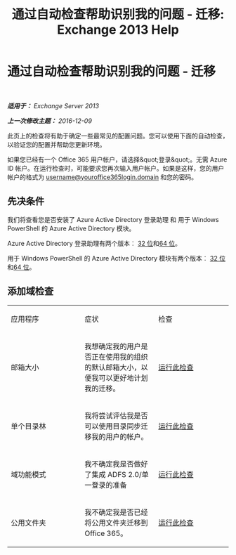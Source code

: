 ﻿---
title: '通过自动检查帮助识别我的问题 - 迁移: Exchange 2013 Help'
TOCTitle: 通过自动检查帮助识别我的问题 - 迁移
ms:assetid: c1cd235d-8e8b-44a8-862d-9d36dc3a44c3
ms:mtpsurl: https://technet.microsoft.com/zh-cn/library/Dn793980(v=EXCHG.150)
ms:contentKeyID: 62633060
ms.date: 05/21/2018
mtps_version: v=EXCHG.150
ms.translationtype: MT
---

# 通过自动检查帮助识别我的问题 - 迁移

 

_**适用于：** Exchange Server 2013_

_**上一次修改主题：** 2016-12-09_

此页上的检查将有助于确定一些最常见的配置问题。您可以使用下面的自动检查，以验证您的配置并帮助您更新环境。

如果您已经有一个 Office 365 用户帐户，请选择\&quot;登录\&quot;。无需 Azure ID 帐户。在运行检查时，可能要求您再次输入用户帐户。如果是这样，您的用户帐户的格式为 username@youroffice365login.domain 和您的密码。

## 先决条件

我们将查看您是否安装了 Azure Active Directory 登录助理 和 用于 Windows PowerShell 的 Azure Active Directory 模块。

Azure Active Directory 登录助理有两个版本︰ [32 位](https://go.microsoft.com/fwlink/?linkid=286261)和[64 位](https://go.microsoft.com/fwlink/?linkid=286262)。

用于 Windows PowerShell 的 Azure Active Directory 模块有两个版本︰ [32 位](https://go.microsoft.com/fwlink/?linkid=286258)和[64 位](https://go.microsoft.com/fwlink/?linkid=286259)。

## 添加域检查


<table>
<colgroup>
<col style="width: 33%" />
<col style="width: 33%" />
<col style="width: 33%" />
</colgroup>
<tbody>
<tr class="odd">
<td><p>应用程序</p></td>
<td><p>症状</p></td>
<td><p>检查</p></td>
</tr>
<tr class="even">
<td><p>邮箱大小</p></td>
<td><p>我想确定我的用户是否正在使用我的组织的默认邮箱大小，以便我可以更好地计划我的迁移。</p></td>
<td><p><a href="https://go.microsoft.com/?linkid=9834877">运行此检查</a></p></td>
</tr>
<tr class="odd">
<td><p>单个目录林</p></td>
<td><p>我将尝试评估我是否可以使用目录同步迁移我的用户的帐户。</p></td>
<td><p><a href="https://go.microsoft.com/?linkid=9834875">运行此检查</a></p></td>
</tr>
<tr class="even">
<td><p>域功能模式</p></td>
<td><p>我不确定我是否做好了集成 ADFS 2.0/单一登录的准备</p></td>
<td><p><a href="https://go.microsoft.com/?linkid=9834876">运行此检查</a></p></td>
</tr>
<tr class="odd">
<td><p>公用文件夹</p></td>
<td><p>我不确定我是否已经将公用文件夹迁移到 Office 365。</p></td>
<td><p><a href="https://go.microsoft.com/?linkid=9834896">运行此检查</a></p></td>
</tr>
</tbody>
</table>

